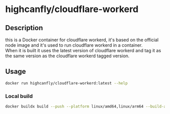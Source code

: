 # highcanfly/cloudflare-workerd

## Description

this is a Docker container for cloudflare workerd, it's based on the official node image and it's used to run cloudflare workerd in a container.  
When it is built it uses the latest version of cloudflare workerd and tag it as the same version as the cloudflare workerd tagged version.

## Usage

```bash
docker run highcanfly/cloudflare-workerd:latest --help
```

### Local build

```bash
docker buildx build --push --platform linux/amd64,linux/arm64 --build-arg REMOTE_CACHE_URL=https://user:pass@cache.example.com --tag highcanfly/cloudflare-workerd:$(curl --silent "https://api.github.com/repos/cloudflare/workerd/releases/latest" | grep '"tag_name":' | sed -E 's/.*"([^"]+)".*/\1/') --tag highcanfly/cloudflare-workerd:latest .
```
